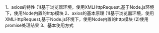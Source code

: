 1、axios的特性
(1)基于浏览器环境，使用XMLHttpRequest,基于Node.js环境下，使用Node内置的http模块
2、axios的基本原理
(1)基于浏览器环境，使用XMLHttpRequest,基于Node.js环境下，使用Node内置的http模块
(2)使用promise处理结果
3、基本使用方式

